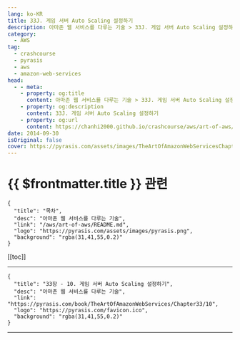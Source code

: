 ```yaml
---
lang: ko-KR
title: 33J. 게임 서버 Auto Scaling 설정하기
description: 아마존 웹 서비스를 다루는 기술 > 33J. 게임 서버 Auto Scaling 설정하기
category:
  - AWS
tag: 
  - crashcourse
  - pyrasis
  - aws 
  - amazon-web-services
head:
  - - meta:
    - property: og:title
      content: 아마존 웹 서비스를 다루는 기술 > 33J. 게임 서버 Auto Scaling 설정하기
    - property: og:description
      content: 33J. 게임 서버 Auto Scaling 설정하기
    - property: og:url
      content: https://chanhi2000.github.io/crashcourse/aws/art-of-aws/33J.html
date: 2014-09-30
isOriginal: false
cover: https://pyrasis.com/assets/images/TheArtOfAmazonWebServicesChapter33/12_.png
---
```


# {{ $frontmatter.title }} 관련

```component VPCard
{
  "title": "목차",
  "desc": "아마존 웹 서비스를 다루는 기술",
  "link": "/aws/art-of-aws/README.md",
  "logo": "https://pyrasis.com/assets/images/pyrasis.png",
  "background": "rgba(31,41,55,0.2)"
}
```

[[toc]]

---

```component VPCard
{
  "title": "33장 - 10. 게임 서버 Auto Scaling 설정하기",
  "desc": "아마존 웹 서비스를 다루는 기술",
  "link": "https://pyrasis.com/book/TheArtOfAmazonWebServices/Chapter33/10",
  "logo": "https://pyrasis.com/favicon.ico",
  "background": "rgba(31,41,55,0.2)"
}
```

<!-- TODO: 작성 -->

---
